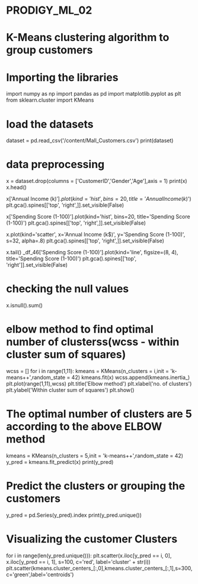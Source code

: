 # PRODIGY_ML_02
# K-Means clustering algorithm to group customers

 # Importing the libraries
import numpy as np
import pandas as pd
import matplotlib.pyplot as plt
from sklearn.cluster import KMeans

# load the datasets
dataset = pd.read_csv('/content/Mall_Customers.csv')
print(dataset)

 # data preprocessing
x = dataset.drop(columns = ['CustomerID','Gender','Age'],axis = 1)
print(x)
x.head()

x['Annual Income (k$)'].plot(kind='hist', bins=20, title='Annual Income (k$)')
plt.gca().spines[['top', 'right',]].set_visible(False)

x['Spending Score (1-100)'].plot(kind='hist', bins=20, title='Spending Score (1-100)')
plt.gca().spines[['top', 'right',]].set_visible(False)

x.plot(kind='scatter', x='Annual Income (k$)', y='Spending Score (1-100)', s=32, alpha=.8)
plt.gca().spines[['top', 'right',]].set_visible(False)

x.tail()
_df_46['Spending Score (1-100)'].plot(kind='line', figsize=(8, 4), title='Spending Score (1-100)')
plt.gca().spines[['top', 'right']].set_visible(False)

 # checking the null values
x.isnull().sum()

 # elbow method to find optimal number of clusterss(wcss - within cluster sum of squares)
 wcss = []
for i in range(1,11):
  kmeans = KMeans(n_clusters = i,init = 'k-means++',random_state = 42)
  kmeans.fit(x)
  wcss.append(kmeans.inertia_)
plt.plot(range(1,11),wcss)
plt.title('Elbow method')
plt.xlabel('no. of clusters')
plt.ylabel('Within cluster sum of squares')
plt.show()

# The optimal number of clusters are 5 according to the above ELBOW method
kmeans = KMeans(n_clusters = 5,init = 'k-means++',random_state = 42)
y_pred = kmeans.fit_predict(x)
print(y_pred)

 # Predict the clusters or grouping the customers
y_pred = pd.Series(y_pred).index
print(y_pred.unique())

# Visualizing the customer Clusters
for i in range(len(y_pred.unique())):
    plt.scatter(x.iloc[y_pred == i, 0], x.iloc[y_pred == i, 1], s=100, c='red', label='cluster' + str(i))
plt.scatter(kmeans.cluster_centers_[:,0],kmeans.cluster_centers_[:,1],s=300,c='green',label='centroids')




